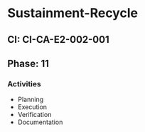 # Sustainment-Recycle

## CI: CI-CA-E2-002-001
## Phase: 11

### Activities
- Planning
- Execution
- Verification
- Documentation
